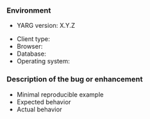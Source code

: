 <!-- 
Please use https://www.cuba-platform.com/discuss for discussion, support, and reporting problems about CUBA Studio.
This repository is only for issues of the YARG reporting engine.

When creating an issue, provide as much as possible of the following information: 
-->

### Environment

- YARG version: X.Y.Z <!-- e.g. 1.3.0 -->
<!-- Optional. Remove irrelevant lines. -->
- Client type: <!-- Web, Polymer, Portal, Desktop -->
- Browser: <!-- Chrome, etc. -->
- Database: <!-- PostgreSQL, etc. -->
- Operating system: <!-- Windows, Linux, macOS -->

### Description of the bug or enhancement

- Minimal reproducible example
- Expected behavior
- Actual behavior
